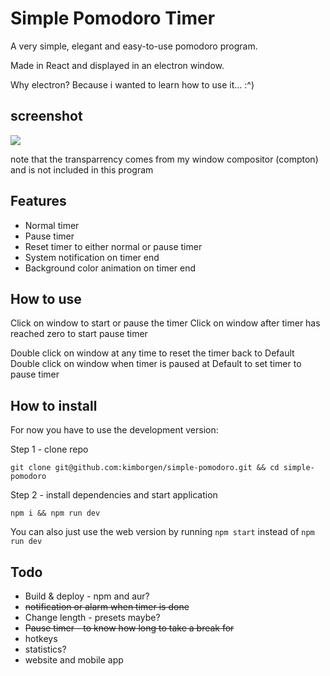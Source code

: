# Simple Pomodoro Timer

A very simple, elegant and easy-to-use pomodoro program.

Made in React and displayed in an electron window.

Why electron? Because i wanted to learn how to use it... :^)

## screenshot
![](https://i.imgur.com/YtDrPP8.jpg)

note that the transparrency comes from my window compositor (compton) and is not included in this program

## Features
- Normal timer
- Pause timer
- Reset timer to either normal or pause timer
- System notification on timer end
- Background color animation on timer end

## How to use

Click on window to start or pause the timer
Click on window after timer has reached zero to start pause timer

Double click on window at any time to reset the timer back to Default
Double click on window when timer is paused at Default to set timer to pause timer 

## How to install
For now you have to use the development version:

Step 1 - clone repo

`git clone git@github.com:kimborgen/simple-pomodoro.git && cd simple-pomodoro`

Step 2 - install dependencies and start application

`npm i && npm run dev`

You can also just use the web version by running `npm start` instead of `npm run dev`

## Todo
- Build & deploy - npm and aur?
- <strike>notification or alarm when timer is done</strike>
- Change length - presets maybe?
- <strike>Pause timer - to know how long to take a break for </strike>
- hotkeys
- statistics?
- website and mobile app
